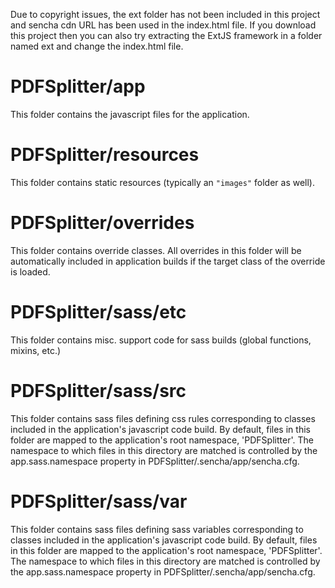 Due to copyright issues, the ext folder has not been included in this project and sencha cdn URL has been used in the index.html file. If you download this project then you can also try extracting the ExtJS framework in a folder named ext and change the index.html file.

# PDFSplitter/app

This folder contains the javascript files for the application.

# PDFSplitter/resources

This folder contains static resources (typically an `"images"` folder as well).

# PDFSplitter/overrides

This folder contains override classes. All overrides in this folder will be 
automatically included in application builds if the target class of the override
is loaded.

# PDFSplitter/sass/etc

This folder contains misc. support code for sass builds (global functions, 
mixins, etc.)

# PDFSplitter/sass/src

This folder contains sass files defining css rules corresponding to classes
included in the application's javascript code build.  By default, files in this 
folder are mapped to the application's root namespace, 'PDFSplitter'. The
namespace to which files in this directory are matched is controlled by the
app.sass.namespace property in PDFSplitter/.sencha/app/sencha.cfg. 

# PDFSplitter/sass/var

This folder contains sass files defining sass variables corresponding to classes
included in the application's javascript code build.  By default, files in this 
folder are mapped to the application's root namespace, 'PDFSplitter'. The
namespace to which files in this directory are matched is controlled by the
app.sass.namespace property in PDFSplitter/.sencha/app/sencha.cfg. 
